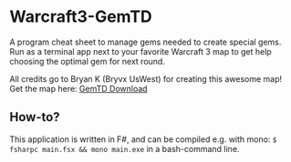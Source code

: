 # Warcraft3-GemTD

A program cheat sheet to manage gems needed to create special gems.
Run as a terminal app next to your favorite Warcraft 3 map to get help
choosing the optimal gem for next round.

All credits go to Bryan K (Bryvx UsWest) for creating this awesome map!
Get the map here: [GemTD Download](https://www.epicwar.com/maps/120146/)

## How-to?

This application is written in F#, and can be compiled e.g. with mono:
`$ fsharpc main.fsx && mono main.exe`
in a bash-command line.
